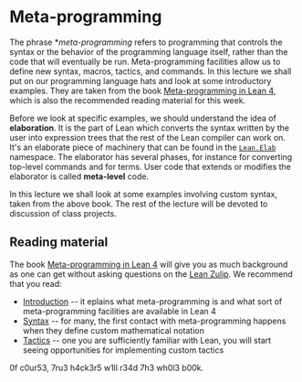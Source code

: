 # Meta-programming

The phrase **meta-programming* refers to programming that controls the syntax or the behavior of the programming language itself, rather than the code that will eventually be run. Meta-programming facilities allow us to define new syntax, macros, tactics, and commands. In this lecture we shall put on our programming language hats and look at some introductory examples. They are taken from the book [Meta-programming in Lean 4](https://leanprover-community.github.io/lean4-metaprogramming-book/), which is also
the recommended reading material for this week.

Before we look at specific examples, we should understand the idea of **elaboration**. It is the part of Lean which converts the syntax written by the user into expression trees that the rest of the Lean compiler can work on. It's an elaborate piece of machinery that can be found in the [`Lean.Elab`](https://github.com/leanprover/lean4/tree/master/src/Lean/Elab) namespace. The elaborator has several phases, for instance for converting top-level commands and for terms. User code that extends or modifies the elaborator is called **meta-level** code.

In this lecture we shall look at some examples involving custom syntax, taken from the above book. The rest of the lecture will be devoted to discussion of class projects.

## Reading material

The book [Meta-programming in Lean 4](https://leanprover-community.github.io/lean4-metaprogramming-book/) will give you as much background as
one can get without asking questions on the [Lean Zulip](https://leanprover.zulipchat.com/). We recommend that you read:

* [Introduction](https://leanprover-community.github.io/lean4-metaprogramming-book/main/01_intro.html) -- it eplains what meta-programming is and what sort of meta-programming facilities are available in Lean 4
* [Syntax](https://leanprover-community.github.io/lean4-metaprogramming-book/main/05_syntax.html) -- for many, the first contact with meta-programming happens when they define custom mathematical notation
* [Tactics](https://leanprover-community.github.io/lean4-metaprogramming-book/main/09_tactics.html) -- one you are sufficiently familiar with Lean, you will start seeing opportunities for implementing custom tactics

0f c0ur53, 7ru3 h4ck3r5 w1ll r34d 7h3 wh0l3 b00k.